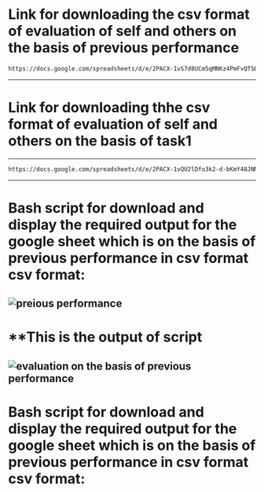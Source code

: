 # **Link for downloading the csv format of evaluation of self and others on the basis of previous performance**
```sh
https://docs.google.com/spreadsheets/d/e/2PACX-1vS7d8UCm5qMNKz4PmFvQTSOcsmf-pVwmeNL88oAU51rdAup_GpnWC6ASrCLb4oD5grzS97Xbxf4uXiH/pub?output=csv
```
--------
# **Link for downloading thhe csv format of evaluation of self and others on the basis of task1**
------
```sh
https://docs.google.com/spreadsheets/d/e/2PACX-1vQU2lDfo3k2-d-bKmY48JNMTrZ7jah4AmhKD1ED-i9WG5_R7WqAx6h8uKZR7VwIebUajDVYjDtcTQK4/pub?output=csv
```
--------
# **Bash script for download and display the required output for the google sheet which is on the basis of previous performance in csv format csv format:**

![preious performance](https://user-images.githubusercontent.com/82143446/115063252-f42bd480-9f08-11eb-9f57-1f8e28ea296f.png)
-------------------

# **This is the output of script 

![evaluation on the basis of previous performance](https://user-images.githubusercontent.com/82143446/115064025-065a4280-9f0a-11eb-84a7-0785e5adb845.png)
------
# **Bash script for download and display the required output for the google sheet which is on the basis of previous performance in csv format csv format:**




 

